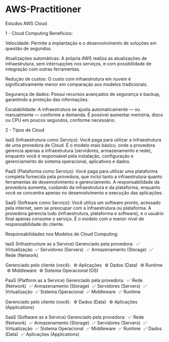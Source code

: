 # AWS-Practitioner
Estudos AWS Cloud


1 - Cloud Computing
Benefícios:

Velocidade: Permite a implantação e o desenvolvimento de soluções em questão de segundos.

Atualizações automáticas: A própria AWS realiza as atualizações de infraestrutura, sem interrupções nos serviços, e com possibilidade de integração com outras ferramentas.

Redução de custos: O custo com infraestrutura em nuvem é significativamente menor em comparação aos modelos tradicionais.

Segurança de dados: Possui recursos avançados de segurança e backup, garantindo a proteção das informações.

Escalabilidade: A infraestrutura se ajusta automaticamente — ou manualmente — conforme a demanda. É possível aumentar memória, disco ou CPU em poucos segundos, conforme necessário.



2 - Tipos de Cloud

IaaS (Infraestrutura como Serviço):
Você paga para utilizar a infraestrutura de uma provedora de Cloud. É o modelo mais básico, onde a provedora gerencia apenas a infraestrutura (servidores, armazenamento e rede), enquanto você é responsável pela instalação, configuração e gerenciamento do sistema operacional, aplicativos e dados.

PaaS (Plataforma como Serviço):
Você paga para utilizar uma plataforma completa fornecida pela provedora, que inclui tanto a infraestrutura quanto ferramentas de desenvolvimento e gerenciamento. A responsabilidade da provedora aumenta, cuidando da infraestrutura e da plataforma, enquanto você se concentra apenas no desenvolvimento e execução das aplicações.

SaaS (Software como Serviço):
Você utiliza um software pronto, acessado pela internet, sem se preocupar com a infraestrutura ou plataforma. A provedora gerencia tudo (infraestrutura, plataforma e software), e o usuário final apenas consome o serviço. É o modelo com o menor nível de responsabilidade do cliente.


Responsabilidades nos Modelos de Cloud Computing:

IaaS (Infrastructure as a Service)
Gerenciado pela provedora:
  ✅ Virtualização
  ✅ Servidores (Servers)
  ✅ Armazenamento (Storage)
  ✅ Rede (Network)

Gerenciado pelo cliente (você):
  ⚙️ Aplicações
  ⚙️ Dados (Data)
  ⚙️ Runtime
  ⚙️ Middleware
  ⚙️ Sistema Operacional (OS)

PaaS (Platform as a Service)
Gerenciado pela provedora:
  ✅ Rede (Network)
  ✅ Armazenamento (Storage)
  ✅ Servidores (Servers)
  ✅ Virtualização
  ✅ Sistema Operacional
  ✅ Middleware
  ✅ Runtime

Gerenciado pelo cliente (você):
  ⚙️ Dados (Data)
  ⚙️ Aplicações (Applications)

SaaS (Software as a Service)
Gerenciado pela provedora:
  ✅ Rede (Network)
  ✅ Armazenamento (Storage)
  ✅ Servidores (Servers)
  ✅ Virtualização
  ✅ Sistema Operacional
  ✅ Middleware
  ✅ Runtime
  ✅ Dados (Data)
  ✅ Aplicações (Applications)





